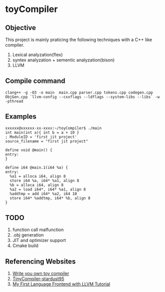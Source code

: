 # toyCompiler
## Objective
  This project is mainly praticing the following techniques with a C++ like compiler.
  1. Lexical analyzation(flex)
  2. syntex analyzation + sementic analyzation(bison)
  3. LLVM
## Compile command
   ```
   clang++ -g -O3 -o main  main.cpp parser.cpp tokens.cpp codegen.cpp ObjGen.cpp `llvm-config --cxxflags --ldflags --system-libs --libs` -w -pthread
   ```
## Examples
  ```
  xxxxxx@xxxxxx-xx-xxxx:~/toyCompiler$ ./main
  int main(int a){ int b = a + 10 }
  ; ModuleID = 'first jit project'
  source_filename = "first jit project"

  define void @main() {
  entry:
  }

  define i64 @main.1(i64 %a) {
  entry:
    %a1 = alloca i64, align 8
    store i64 %a, i64* %a1, align 8
    %b = alloca i64, align 8
    %a2 = load i64*, i64* %a1, align 8
    %addtmp = add i64* %a2, i64 10
    store i64* %addtmp, i64* %b, align 8
  }
  ```
## TODO
  1. function call malfunction
  2. .obj generation
  4. JIT and optimizer support
  5. Cmake build 
## Referencing Websites
  1. [Write you own toy compiler](https://gnuu.org/2009/09/18/writing-your-own-toy-compiler/)
  2. [TinyCompiler-stardust95](https://github.com/stardust95/TinyCompiler)
  3. [My First Language Frontend with LLVM Tutorial](https://github.com/stardust95/TinyCompiler)
